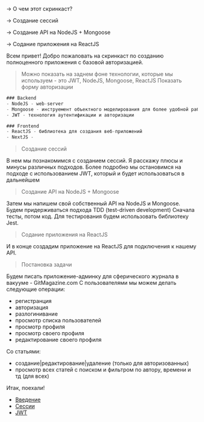 -> О чем этот скринкаст?

-> Создание сессий

-> Создание API на NodeJS + Mongoose

-> Содание приложения на ReactJS


Всем привет! Добро пожаловать на скринкаст по созданию полноценного приложения с базовой авторизацией.
> Можно показать на заднем фоне технологии, которые мы используем - это JWT, NodeJS, Mongoose, ReactJS
> Показать форму авторизации

```js
### Backend
- NodeJS - web-server
- Mongoose - инструемент объектного моделирования для более удобной работы с MongoDB, который добавляет нам схемы, валидацию и некоторую бизнес-логику
- JWT - технология аутентификации и авторизации

### Frontend
- ReactJS - библиотека для создания веб-приложений
- NextJS - 
```

> Создание сессий

В нем мы познакомимся с созданием сессий. Я расскажу плюсы и минусы различных подходов. Более подробно мы остановимся на подходе с использованием JWT, который и будет использоваться в дальнейшем


> Создание API на NodeJS + Mongoose

Затем мы напишем свой собственный API на NodeJS и Mongoose.
Будем придерживаться подхода TDD (test-driven development) Сначала тесты, потом код. Для тестирования будем использовать библиотеку Jest.


> Содание приложения на ReactJS

И в конце создадим приложение на ReactJS для подключения к нашему API.

> Постановка задачи

Будем писать приложение-админку для сферического журнала в вакууме - GitMagazine.com
С пользователями мы можем делать следующие операции:
- регистранция
- авторизация
- разлогинивание
- просмотр списка пользователей
- просмотр профиля
- просмотр своего профиля
- редактирование своего профиля

Со статьями:
- создание|редактирование|удаление (только для авторизованных)
- просмотр всех статей с поиском и фильтром по автору, времени и тд (для всех)


Итак, поехали!


- [Введение](./0.intro.md)
- [Сессии](./1.sessions.md)
- [JWT](./2.jwt.md)
